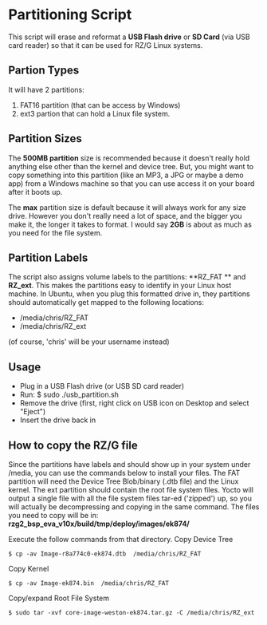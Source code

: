 # Partitioning Script
This script will erase and reformat a **USB Flash drive** or **SD Card** (via USB card reader) so that it can be used for RZ/G Linux systems.


## Partion Types
It will have 2 partitions:

1. FAT16 partition (that can be access by Windows)
2. ext3 partion that can hold a Linux file system.

## Partition Sizes
The **500MB partition** size is recommended because it doesn't really hold anything else other than the kernel and device tree. But, you might want to copy something into this partition (like an MP3, a JPG or maybe a demo app) from a Windows machine so that you can use access it on your board after it boots up.

The **max** partition size is default because it will always work for any size drive. However you don't really need a lot of space, and the bigger you make it, the longer it takes to format. I would say **2GB** is about as much as you need for the file system.

## Partition Labels
The script also assigns volume labels to the partitions: **RZ_FAT ** and **RZ_ext**.
This makes the partitions easy to identify in your Linux host machine.
In Ubuntu, when you plug this formatted drive in, they partitions should automatically get mapped to the following locations:

* /media/chris/RZ_FAT
* /media/chris/RZ_ext

(of course, 'chris' will be your username instead)

## Usage
* Plug in a USB Flash drive (or USB SD card reader)
* Run:   $ sudo ./usb_partition.sh
* Remove the drive (first, right click on USB icon on Desktop and select "Eject")
* Insert the drive back in

## How to copy the RZ/G file
Since the partitions have labels and should show up in your system under /media, you can use the commands below to install your files.
The FAT partition will need the Device Tree Blob/binary (.dtb file) and the Linux kernel.
The ext partition should contain the root file system files. Yocto will output a single file with all the file system files tar-ed ('zipped') up, so you will actually be decompressing and copying in the same command.
The files you need to copy will be in: **rzg2_bsp_eva_v10x/build/tmp/deploy/images/ek874/**

Execute the follow commands from that directory.
Copy Device Tree

    $ cp -av Image-r8a774c0-ek874.dtb  /media/chris/RZ_FAT

Copy Kernel

    $ cp -av Image-ek874.bin  /media/chris/RZ_FAT

Copy/expand Root File System

    $ sudo tar -xvf core-image-weston-ek874.tar.gz -C /media/chris/RZ_ext

